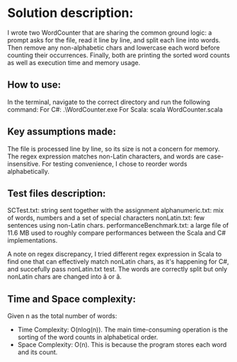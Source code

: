 # Solution description:

I wrote two WordCounter that are sharing the common ground logic: a prompt asks for the file, read it line by line, and split each line into words. Then remove any non-alphabetic chars and lowercase each word before counting their occurrences. 
Finally, both are printing the sorted word counts as well as execution time and memory usage.

## How to use:

In the terminal, navigate to the correct directory and run the following command:
    For C#: .\WordCounter.exe
    For Scala: scala WordCounter.scala

## Key assumptions made:

The file is processed line by line, so its size is not a concern for memory.
The regex expression matches non-Latin characters, and words are case-insensitive.
For testing convenience, I chose to reorder words alphabetically.

## Test files description:

SCTest.txt: string sent together with the assignment
alphanumeric.txt: mix of words, numbers and a set of special characters
nonLatin.txt: few sentences using non-Latin chars.
performanceBenchmark.txt: a large file of 11.6 MB used to roughly compare performances between the Scala and C# implementations.

A note on regex discrepancy, I tried different regex expression in Scala to find one that can effectively match nonLatin chars, as it's happening for C#, and succefully pass nonLatin.txt test. The words are correctly split but only nonLatin chars are changed into ã or â. 

## Time and Space complexity:
Given n as the total number of words:
- Time Complexity: O(nlog(n)). The main time-consuming operation is the sorting of the word counts in alphabetical order.
- Space Complexity: O(n). This is because the program stores each word and its count. 
